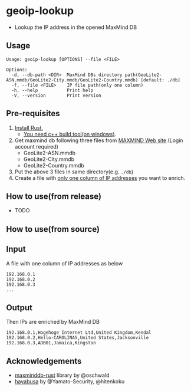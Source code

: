 # geoip-lookup

- Lookup the IP address in the opened MaxMind DB

## Usage
```
Usage: geoip-lookup [OPTIONS] --file <FILE>

Options:
  -d, --db-path <DIR>  MaxMind DBs directory path(GeoLite2-ASN.mmdb/GeoLite2-City.mmdb/GeoLite2-Country.mmdb) [default: ./db]
  -f, --file <FILE>    IP file path(only one column)
  -h, --help           Print help
  -V, --version        Print version
```

## Pre-requisites
1. [Install Rust.](https://www.rust-lang.org/tools/install)
   - [You need c++ build tool(on windows)](https://docs.microsoft.com/ja-jp/windows/dev-environment/rust/setup).
2. Get maxmind db following three files from [MAXMIND Web site](https://www.maxmind.com/en/home).(Login account required)
   - GeoLite2-ASN.mmdb
   - GeoLite2-City.mmdb
   - GeoLite2-Country.mmdb
3. Put the above 3 files in same directory(e.g. `./db`)
4. Create a file with [only one column of IP addresses](#Input) you want to enrich.

## How to use(from release)
- TODO

## How to use(from source)


## Input

A file with one column of IP addresses as below

```
192.168.0.1
192.168.0.2
192.168.0.3
...
```

## Output

Then IPs are enriched by MaxMind DB

```
192.168.0.1,Hogehoge Internet Ltd,United Kingdom,Kendal
192.168.0.2,Hello-CAROLINAS,United States,Jacksonville
192.168.0.3,ADB01,Jamaica,Kingston
```


## Acknowledgements
- [maxminddb-rust](https://github.com/oschwald/maxminddb-rust) library by @oschwald
- [hayabusa](https://github.com/Yamato-Security/hayabusa) by @Yamato-Security, @hitenkoku
